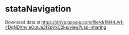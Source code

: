 # stataNavigation

Download data at https://drive.google.com/file/d/1M44Jv1-4DqNDXnvIeOutJa3f2pVxC2ke/view?usp=sharing
